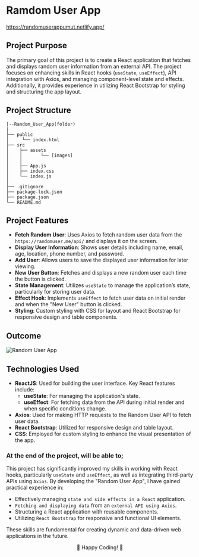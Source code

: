 # Ramdom User App

https://randomuserappumut.netlify.app/

## Project Purpose

The primary goal of this project is to create a React application that fetches and displays random user information from an external API. The project focuses on enhancing skills in React hooks (`useState`, `useEffect`), API integration with Axios, and managing component-level state and effects. Additionally, it provides experience in utilizing React Bootstrap for styling and structuring the app layout.


## Project Structure

```
|--Random_User_App(folder)
|
├── public
│     └── index.html
├── src  
│    ├── assets
│    │       └── [images]
│    │      
│    ├── App.js
│    ├── index.css
│    └── index.js
│
├── .gitignore
├── package-lock.json
├── package.json
└── README.md
```


## Project Features
- **Fetch Random User**: Uses Axios to fetch random user data from the `https://randomuser.me/api/` and displays it on the screen.
- **Display User Information**: Shows user details including name, email, age, location, phone number, and password.
- **Add User**: Allows users to save the displayed user information for later viewing.
- **New User Button**: Fetches and displays a new random user each time the button is clicked.
- **State Management**: Utilizes `useState` to manage the application’s state, particularly for storing user data.
- **Effect Hook**: Implements `useEffect` to fetch user data on initial render and when the "New User" button is clicked.
- **Styling**: Custom styling with CSS for layout and React Bootstrap for responsive design and table components.

## Outcome

![Random User App](https://github.com/user-attachments/assets/4a35efc3-2836-45a9-af13-4884df5e7fa7)


## Technologies Used
- **ReactJS**: Used for building the user interface. Key React features include:
  - **useState**: For managing the application's state.
  - **useEffect**: For fetching data from the API during initial render and when specific conditions change.
- **Axios**: Used for making HTTP requests to the Random User API to fetch user data.
- **React Bootstrap**: Utilized for responsive design and table layout.
- **CSS**: Employed for custom styling to enhance the visual presentation of the app.


### At the end of the project, will be able to;

This project has significantly improved my skills in working with React hooks, particularly `useState` and `useEffect`, as well as integrating third-party APIs using `Axios`. By developing the "Random User App", I have gained practical experience in:

- Effectively managing `state and side effects in a React` application.
- `Fetching and displaying data` from an `external API using Axios`.
- Structuring a React application with reusable components.
- Utilizing `React Bootstrap` for responsive and functional UI elements.

These skills are fundamental for creating dynamic and data-driven web applications in the future.

<p align="center"> 📝 Happy Coding! 🌟 </p>
